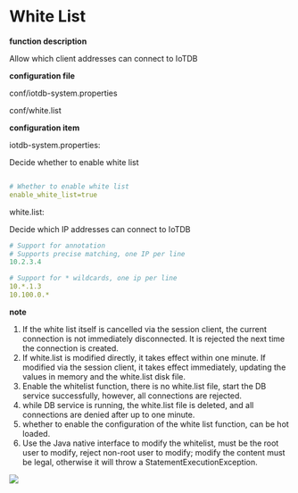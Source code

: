 <!--

    Licensed to the Apache Software Foundation (ASF) under one
    or more contributor license agreements.  See the NOTICE file
    distributed with this work for additional information
    regarding copyright ownership.  The ASF licenses this file
    to you under the Apache License, Version 2.0 (the
    "License"); you may not use this file except in compliance
    with the License.  You may obtain a copy of the License at
    
        http://www.apache.org/licenses/LICENSE-2.0
    
    Unless required by applicable law or agreed to in writing,
    software distributed under the License is distributed on an
    "AS IS" BASIS, WITHOUT WARRANTIES OR CONDITIONS OF ANY
    KIND, either express or implied.  See the License for the
    specific language governing permissions and limitations
    under the License.

-->

# White List 

**function description**

Allow which client addresses can connect to IoTDB

**configuration file**

conf/iotdb-system.properties

conf/white.list

**configuration item**

iotdb-system.properties:

Decide whether to enable white list

```YAML

# Whether to enable white list
enable_white_list=true
```

white.list:

Decide which IP addresses can connect to IoTDB

```YAML
# Support for annotation
# Supports precise matching, one IP per line
10.2.3.4

# Support for * wildcards, one ip per line
10.*.1.3
10.100.0.*
```

**note**

1. If the white list itself is cancelled via the session client, the current connection is not immediately disconnected. It is rejected the next time the connection is created.
2. If white.list is modified directly, it takes effect within one minute. If modified via the session client, it takes effect immediately, updating the values in memory and the white.list disk file.
3. Enable the whitelist function, there is no white.list file, start the DB service successfully, however, all connections are rejected.
4. while DB service is running, the white.list file is deleted, and all connections are denied after up to one minute.
5. whether to enable the configuration of the white list function, can be hot loaded.
6. Use the Java native interface to modify the whitelist, must be the root user to modify, reject non-root user to modify; modify the content must be legal, otherwise it will throw a StatementExecutionException.

![](/img/%E7%99%BD%E5%90%8D%E5%8D%95.png)

